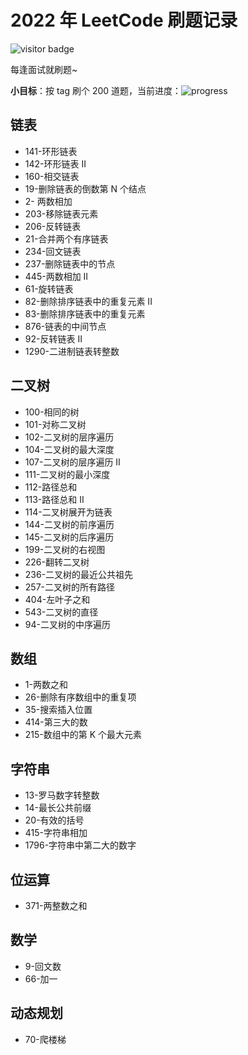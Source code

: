 # 2022 年 LeetCode 刷题记录

![visitor badge](https://visitor-badge.glitch.me/badge?page_id=tjx666.leetcode-js-2022&left_color=red&right_color=green&left_text=HelloVisitors)

每逢面试就刷题~

**小目标**：按 tag 刷个 200 道题，当前进度：![progress](https://img.shields.io/badge/-47%2F200-green)

## 链表

- 141-环形链表
- 142-环形链表 II
- 160-相交链表
- 19-删除链表的倒数第 N 个结点
- 2- 两数相加
- 203-移除链表元素
- 206-反转链表
- 21-合并两个有序链表
- 234-回文链表
- 237-删除链表中的节点
- 445-两数相加 II
- 61-旋转链表
- 82-删除排序链表中的重复元素 II
- 83-删除排序链表中的重复元素
- 876-链表的中间节点
- 92-反转链表 II
- 1290-二进制链表转整数

## 二叉树

- 100-相同的树
- 101-对称二叉树
- 102-二叉树的层序遍历
- 104-二叉树的最大深度
- 107-二叉树的层序遍历 II
- 111-二叉树的最小深度
- 112-路径总和
- 113-路径总和 II
- 114-二叉树展开为链表
- 144-二叉树的前序遍历
- 145-二叉树的后序遍历
- 199-二叉树的右视图
- 226-翻转二叉树
- 236-二叉树的最近公共祖先
- 257-二叉树的所有路径
- 404-左叶子之和
- 543-二叉树的直径
- 94-二叉树的中序遍历

## 数组

- 1-两数之和
- 26-删除有序数组中的重复项
- 35-搜索插入位置
- 414-第三大的数
- 215-数组中的第 K 个最大元素

## 字符串

- 13-罗马数字转整数
- 14-最长公共前缀
- 20-有效的括号
- 415-字符串相加
- 1796-字符串中第二大的数字

## 位运算

- 371-两整数之和

## 数学

- 9-回文数
- 66-加一

## 动态规划

- 70-爬楼梯
